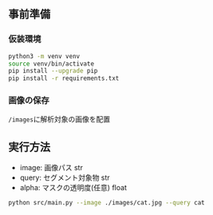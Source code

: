 ## 事前準備

### 仮装環境
```sh
python3 -m venv venv
source venv/bin/activate
pip install --upgrade pip
pip install -r requirements.txt
```

### 画像の保存
`/images`に解析対象の画像を配置

## 実行方法
- image: 画像パス str
- query: セグメント対象物 str
- alpha: マスクの透明度(任意) float
```bash
python src/main.py --image ./images/cat.jpg --query cat
```